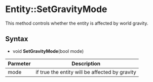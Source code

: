 # Entity::SetGravityMode

This method controls whether the entity is affected by world gravity.

## Syntax

- void **SetGravityMode**(bool mode)

| Parmeter | Description |
|---|---|
| mode | if true the entity will be affected by gravity |
